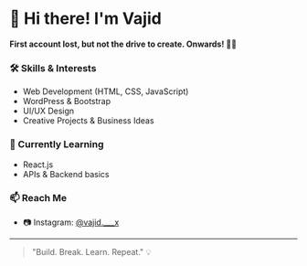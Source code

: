 # 👋 Hi there! I'm Vajid

**First account lost, but not the drive to create. Onwards! 🔧🚀**

### 🛠️ Skills & Interests
- Web Development (HTML, CSS, JavaScript)
- WordPress & Bootstrap
- UI/UX Design
- Creative Projects & Business Ideas

### 🌱 Currently Learning
- React.js
- APIs & Backend basics

### 📫 Reach Me
- 📷 Instagram: [@vajid.___x](https://www.instagram.com/vajid.___x/)

---

> "Build. Break. Learn. Repeat." 💡

